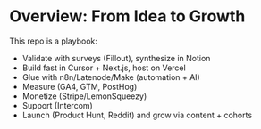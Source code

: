 # Overview: From Idea to Growth

This repo is a playbook:
- Validate with surveys (Fillout), synthesize in Notion
- Build fast in Cursor + Next.js, host on Vercel
- Glue with n8n/Latenode/Make (automation + AI)
- Measure (GA4, GTM, PostHog)
- Monetize (Stripe/LemonSqueezy)
- Support (Intercom)
- Launch (Product Hunt, Reddit) and grow via content + cohorts
